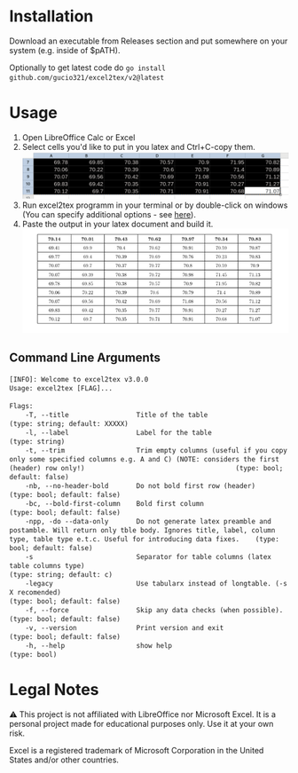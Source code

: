 # Installation

Download an executable from Releases section and put somewhere on your system (e.g. inside of $pATH).

Optionally to get latest code do `go install github.com/gucio321/excel2tex/v2@latest`

# Usage

1. Open LibreOffice Calc or Excel
2. Select cells you'd like to put in you latex and Ctrl+C-copy them.
![Select cells](./images/select-cells.png)
3. Run excel2tex programm in your terminal or by double-click on windows (You can specify additional options - see [here](#command-line-arguments)).
4. Paste the output in your latex document and build it.
![Paste in latex](./images/paste-in-latex.png)

## Command Line Arguments

```console
[INFO]:	Welcome to excel2tex v3.0.0
Usage: excel2tex [FLAG]...

Flags:
    -T, --title                 Title of the table                                                                                                                                                   (type: string; default: XXXXX)
    -l, --label                 Label for the table                                                                                                                                                  (type: string)
    -t, --trim                  Trim empty columns (useful if you copy only some specified columns e.g. A and C) (NOTE: considers the first (header) row only!)                                      (type: bool; default: false)
    -nb, --no-header-bold       Do not bold first row (header)                                                                                                                                       (type: bool; default: false)
    -bc, --bold-first-column    Bold first column                                                                                                                                                    (type: bool; default: false)
    -npp, -do --data-only       Do not generate latex preamble and postamble. Will return only tble body. Ignores title, label, column type, table type e.t.c. Useful for introducing data fixes.    (type: bool; default: false)
    -s                          Separator for table columns (latex table columns type)                                                                                                               (type: string; default: c)
    -legacy                     Use tabularx instead of longtable. (-s X recomended)                                                                                                                 (type: bool; default: false)
    -f, --force                 Skip any data checks (when possible).                                                                                                                                (type: bool; default: false)
    -v, --version               Print version and exit                                                                                                                                               (type: bool; default: false)
    -h, --help                  show help                                                                                                                                                            (type: bool)

```

# Legal Notes

:warning: This project is not affiliated with LibreOffice nor Microsoft Excel. It is a personal project made for educational purposes only. Use it at your own risk.

Excel is a registered trademark of Microsoft Corporation in the United States and/or other countries.
